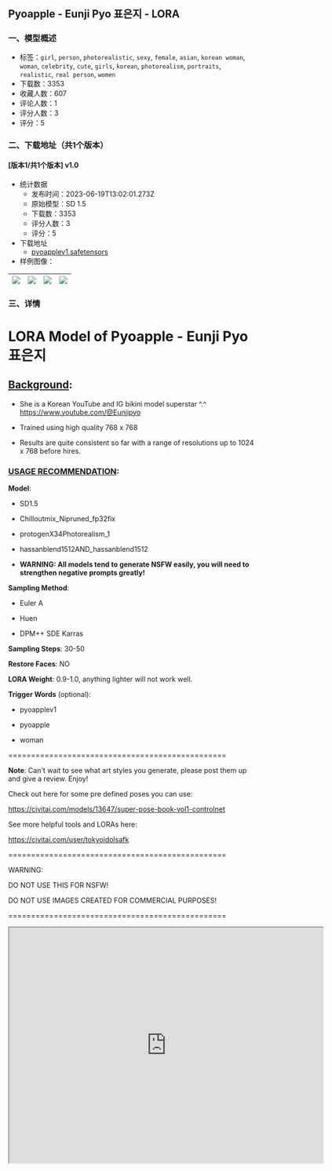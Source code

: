 ## Pyoapple - Eunji Pyo 표은지 - LORA
### 一、模型概述

- 标签：`girl`, `person`, `photorealistic`, `sexy`, `female`, `asian`, `korean woman`, `woman`, `celebrity`, `cute`, `girls`, `korean`, `photorealism`, `portraits`, `realistic`, `real person`, `women`
- 下载数：3353
- 收藏人数：607
- 评论人数：1
- 评分人数：3
- 评分：5

### 二、下载地址（共1个版本）

#### [版本1/共1个版本] v1.0

- 统计数据
  - 发布时间：2023-06-19T13:02:01.273Z
  - 原始模型：SD 1.5
  - 下载数：3353
  - 评分人数：3
  - 评分：5
- 下载地址
  - [pyoapplev1.safetensors](https://civitai.com/api/download/models/16560)
- 样例图像：

| <img src="https://image.civitai.com/xG1nkqKTMzGDvpLrqFT7WA/2c529ee3-029f-4145-9775-8e1743da6800/width=450/166987.jpeg" /> | <img src="https://image.civitai.com/xG1nkqKTMzGDvpLrqFT7WA/245c1dd7-7a92-422f-8559-9832cdcb7100/width=450/166996.jpeg" /> | <img src="https://image.civitai.com/xG1nkqKTMzGDvpLrqFT7WA/1ef89ce5-d334-4f6c-4458-cab8e9589300/width=450/166994.jpeg" /> | <img src="https://image.civitai.com/xG1nkqKTMzGDvpLrqFT7WA/d064ce92-91cc-4553-1e0b-874af1128400/width=450/166988.jpeg" /> |
| ---- | ---- | ---- | ---- |


### 三、详情
<h1>LORA Model of Pyoapple - Eunji Pyo 표은지</h1><p></p><h2><strong><u>Background</u></strong>:</h2><ul><li><p>She is a Korean YouTube and IG bikini model superstar ^.^ <a target="_blank" rel="ugc" href="https://www.youtube.com/@Eunjipyo">https://www.youtube.com/@Eunjipyo</a></p></li><li><p>Trained using high quality 768 x 768</p></li><li><p>Results are quite consistent so far with a range of resolutions up to 1024 x 768 before hires.</p></li></ul><p></p><p></p><h3><strong><u>USAGE RECOMMENDATION</u></strong>:</h3><p><strong>Model</strong>:</p><ul><li><p>SD1.5</p></li><li><p>Chilloutmix_Nipruned_fp32fix</p></li><li><p>protogenX34Photorealism_1</p></li><li><p>hassanblend1512AND_hassanblend1512</p></li><li><p><strong>WARNING: All models tend to generate NSFW easily, you will need to strengthen negative prompts greatly!</strong></p><p></p></li></ul><p><strong>Sampling Method</strong>:</p><ul><li><p>Euler A</p></li><li><p>Huen</p></li><li><p>DPM++ SDE Karras</p></li></ul><p><strong>Sampling Steps</strong>: 30-50</p><p><strong>Restore Faces</strong>: NO</p><p><strong>LORA Weight</strong>: 0.9-1.0, anything lighter will not work well.</p><p><strong>Trigger Words</strong> (optional):</p><ul><li><p>pyoapplev1</p></li><li><p>pyoapple</p></li><li><p>woman</p></li></ul><p></p><p>================================================</p><p><strong>Note</strong>: Can't wait to see what art styles you generate, please post them up and give a review. Enjoy!</p><p></p><p>Check out here for some pre defined poses you can use:</p><p><a target="_blank" rel="ugc" href="https://civitai.com/models/13647/super-pose-book-vol1-controlnet">https://civitai.com/models/13647/super-pose-book-vol1-controlnet</a></p><p>See more helpful tools and LORAs here:</p><p><a target="_blank" rel="ugc" href="https://civitai.com/user/tokyoidolsafk">https://civitai.com/user/tokyoidolsafk</a></p><p></p><p>================================================</p><p>WARNING:</p><p>DO NOT USE THIS FOR NSFW!</p><p>DO NOT USE IMAGES CREATED FOR COMMERCIAL PURPOSES!</p><p>================================================</p><p></p><div data-youtube-video><iframe width="640" height="480" allowfullscreen="true" autoplay="false" disablekbcontrols="false" enableiframeapi="false" endtime="0" ivloadpolicy="0" loop="false" modestbranding="false" origin playlist src="https://www.youtube.com/embed/nrSjHGGLhPc" start="0"></iframe></div><p></p>